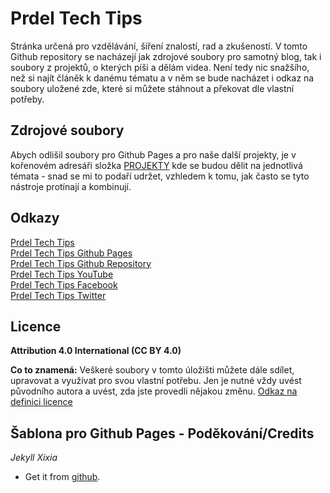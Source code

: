 Prdel Tech Tips
===============

Stránka určená pro vzdělávání, šíření znalostí, rad a zkušeností. 
V tomto Github repository se nacházejí jak zdrojové soubory pro samotný blog, tak i soubory z projektů, o kterých píši a dělám videa.
Není tedy nic snažšího, než si najít článěk k danému tématu a v něm se bude nacházet i odkaz na soubory uložené zde, které si můžete stáhnout a překovat dle vlastní potřeby.

Zdrojové soubory
------
Abych odlišil soubory pro Github Pages a pro naše další projekty, je v kořenovém adresáři složka [PROJEKTY](https://github.com/prdeltechtips/PrdelTechTips.github.io/tree/master/PROJEKTY) kde se budou dělit na jednotlivá témata - snad se mi to podaří udržet, vzhledem k tomu, jak často se tyto nástroje protínají a kombinují.

Odkazy
------
[Prdel Tech Tips](https://tech.prdel.cloud)  
[Prdel Tech Tips Github Pages](https://prdeltechtips.github.io)  
[Prdel Tech Tips Github Repository](https://github.com/prdeltechtips/PrdelTechTips.github.io)  
[Prdel Tech Tips YouTube](https://www.youtube.com/channel/UCHhdElAzEzmZj_uv-buAjug)  
[Prdel Tech Tips Facebook](https://fb.me/PrdelTechTips)  
[Prdel Tech Tips Twitter](https://twitter.com/prdeltechtips)

Licence
------
**Attribution 4.0 International (CC BY 4.0)**

**Co to znamená:** Veškeré soubory v tomto úložišti můžete dále sdílet, upravovat a využívat pro svou vlastní potřebu.
Jen je nutné vždy uvést původního autora a uvést, zda jste provedli nějakou změnu.
[Odkaz na definici licence](https://creativecommons.org/licenses/by/4.0/)


Šablona pro Github Pages - Poděkování/Credits
------------

*Jekyll Xixia*

* Get it from [github](https://github.com/zxixia/jekyll-xixia).
